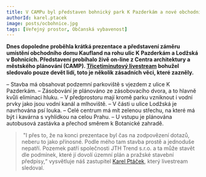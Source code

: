 ```yaml
---
title: V CAMPu byl představen bohnický park K Pazderkám a nové obchodní centrum. Potřebujeme ho?
authorId: karel.ptacek
image: posts/ocbohnice.jpg
tags: [Veřejný prostor, Občanská vybavenost]
---
```


**Dnes dopoledne proběhla krátká prezentace a představení záměru umístění obchodního domu Kaufland na rohu ulic K Pazderkám a Lodžská v Bohnicích. Představení probíhalo živě on-line z Centra architektury a městského plánování (CAMP). [Třicetiminutový livestream](https://vimeo.com/510650412/a386b247c0?fbclid=IwAR1xg-kENPh6j-1EZ9ogBPz9YaKJAc_HRpp0GD1uAqW3uoZr8f59p_23uic) bohužel sledovalo pouze devět lidí, toto je několik zásadních věci, které zazněly.**

– Stavba má obsahovat podzemní parkoviště s vjezdem z ulice K Pazderkám.
– Zásobování je plánováno ze zásobovacího dvora, a to hlavně kvůli eliminaci hluku.
– V předprostoru mají kromě parku vzniknout i vodní prvky jako jsou vodní kanál a mlhoviště.
– V části u ulice Lodžská je navrhována psí louka.
– Celé centrum má mít zelenou střechu, na které má být i kavárna s  vyhlídkou na celou Prahu.
– U vstupu je plánována autobusová zastávka a přechod směrem k Botanické zahradě.

> "I přes to, že na konci prezentace byl čas na zodpovězení dotazů, neberu to jako přínosné. Podle mého tam stavba prostě a jednoduše nepatří. Pozemek patří společnosti JTH Trend s.r.o. a ta může stavět dle podmínek, které jí dovolí územní plán a pražské stavební předpisy,“ vysvětluje náš zastupitel [Karel Ptáček](https://praha8.pirati.cz/lide/karel-ptacek.html), který livestream sledoval.
